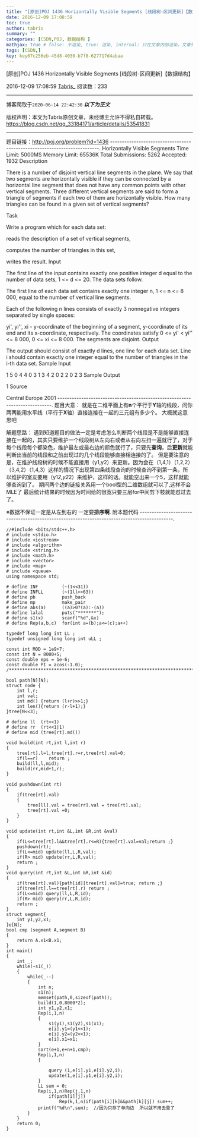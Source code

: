```yaml
---
title: "[原创]POJ 1436 Horizontally Visible Segments [线段树-区间更新]【数据结构】"
date: 2016-12-09 17:08:59
toc: true
author: tabris
summary: ""
categories: [CSDN,POJ, 数据结构 ]
mathjax: true # false: 不渲染, true: 渲染, internal: 只在文章内部渲染，文章列表中不渲染
tags: [CSDN,]
key: key67c256eb-45d8-4030-b7f8-627717d4abaa
---
```


[原创]POJ 1436 Horizontally Visible Segments [线段树-区间更新]【数据结构】

2016-12-09 17:08:59  [Tabris_](https://me.csdn.net/qq_33184171) 阅读数：233

---

博客爬取于`2020-06-14 22:42:30`
***以下为正文***

版权声明：本文为Tabris原创文章，未经博主允许不得私自转载。
https://blog.csdn.net/qq_33184171/article/details/53541831

<!-- more -->

---

题目链接：http://poj.org/problem?id=1436
-------------------------------------------------------------------------.
Horizontally Visible Segments
Time Limit: 5000MS		Memory Limit: 65536K
Total Submissions: 5262		Accepted: 1932
Description

There is a number of disjoint vertical line segments in the plane. We say that two segments are horizontally visible if they can be connected by a horizontal line segment that does not have any common points with other vertical segments. Three different vertical segments are said to form a triangle of segments if each two of them are horizontally visible. How many triangles can be found in a given set of vertical segments? 


Task 

Write a program which for each data set: 

reads the description of a set of vertical segments, 

computes the number of triangles in this set, 

writes the result. 
Input

The first line of the input contains exactly one positive integer d equal to the number of data sets, 1 <= d <= 20. The data sets follow. 

The first line of each data set contains exactly one integer n, 1 <= n <= 8 000, equal to the number of vertical line segments. 

Each of the following n lines consists of exactly 3 nonnegative integers separated by single spaces: 

yi', yi'', xi - y-coordinate of the beginning of a segment, y-coordinate of its end and its x-coordinate, respectively. The coordinates satisfy 0 <= yi' < yi'' <= 8 000, 0 <= xi <= 8 000. The segments are disjoint.
Output

The output should consist of exactly d lines, one line for each data set. Line i should contain exactly one integer equal to the number of triangles in the i-th data set.
Sample Input

1
5
0 4 4
0 3 1
3 4 2
0 2 2
0 2 3
Sample Output

1
Source

Central Europe 2001
---------------------------------------------------------------------------.
题目大意：
	   就是在二维平面上有**n**个平行于**Y**轴的线段，问你两两能用水平线（平行于**X**轴）直接连接在一起的三元组有多少个。
	   大概就这意思吧

解题思路：
	遇到知道题目的做法一定是考虑怎么判断两个线段是不是能够直接连接在一起的，其实只要维护一个线段树从左向右或者从右向左扫一遍就行了，对于每个线段每个都染色，维护最左或最右边的颜色就行了，只要先**查询**，后**更新**就能判断出当前的线段和之前出现过的几个线段能够直接相连接的了。
	但是要注意的是，在维护线段树的时候不能直接用（y1,y2）来更新。因为会在（1,4,1）（1,2,2）（3,4,2）（1,4,3）这样的情况下出现第四条线段查询的时候查询不到第一条，所以维护的室友要用（y1*2,y2*2）来维护，这样的话。就能空出来一个5，这样就能够查询到了。
	期间两个边的链接关系用一个bool型的二维数组就可以了,这样不会MLE了
	最后统计结果的时候因为时间给的很宽只要三层for中间剪下枝就能怼过去了。

※数据不保证一定是从左到右的  一定要**排序啊**.
附本题代码
--------------------------------------------------------------------------------------------.
```
//#include <bits/stdc++.h>
# include <stdio.h>
# include <iostream>
# include <algorithm>
# include <string.h>
# include <math.h>
# include <vector>
# include <map>
# include <queue>
using namespace std;

# define INF         (~(1<<31))
# define INFLL       (~(1ll<<63))
# define pb          push_back
# define mp          make_pair
# define abs(a)      ((a)>0?(a):-(a))
# define lalal       puts("*******");
# define s1(x)       scanf("%d",&x)
# define Rep(a,b,c)  for(int a=(b);a<=(c);a++)

typedef long long int LL ;
typedef unsigned long long int uLL ;

const int MOD = 1e9+7;
const int N = 8000+5;
const double eps = 1e-6;
const double PI = acos(-1.0);
/***********************************************************************/

bool path[N][N];
struct node {
    int l,r;
    int val;
    int md() {return (l+r)>>1;}
    int len(){return (r-l+1);}
}tree[N<<3];

# define ll  (rt<<1)
# define rr  (rt<<1|1)
# define mid (tree[rt].md())

void build(int rt,int l,int r)
{
    tree[rt].l=l,tree[rt].r=r,tree[rt].val=0;
    if(l==r)    return ;
    build(ll,l,mid);
    build(rr,mid+1,r);
}

void pushdown(int rt)
{
    if(tree[rt].val)
    {
        tree[ll].val = tree[rr].val = tree[rt].val;
        tree[rt].val =0;
    }
}

void update(int rt,int &L,int &R,int &val)
{
    if(L<=tree[rt].l&&tree[rt].r<=R){tree[rt].val=val;return ;}
    pushdown(rt);
    if(L<=mid) update(ll,L,R,val);
    if(R> mid) update(rr,L,R,val);
    return ;
}
void query(int rt,int &L,int &R,int &id)
{
    if(tree[rt].val){path[id][tree[rt].val]=true; return ;}
    if(tree[rt].l==tree[rt].r) return ;
    if(L<=mid) query(ll,L,R,id);
    if(R> mid) query(rr,L,R,id);
    return ;
}
struct segment{
    int y1,y2,x1;
}e[N];
bool cmp (segment A,segment B)
{
    return A.x1<B.x1;
}
int main()
{
    int _;
    while(~s1(_))
    {
        while(_--)
        {
            int n;
            s1(n);
            memset(path,0,sizeof(path));
            build(1,0,8000*2);
            int y1,y2,x1;
            Rep(i,1,n)
            {
                s1(y1),s1(y2),s1(x1);
                e[i].y1=(y1<<1);
                e[i].y2=(y2<<1);
                e[i].x1=x1;
            }
            sort(e+1,e+n+1,cmp);
            Rep(i,1,n)
            {

                query (1,e[i].y1,e[i].y2,i);
                update(1,e[i].y1,e[i].y2,i);
            }
            LL sum = 0;
            Rep(i,1,n)Rep(j,1,n)
                if(path[i][j])
                    Rep(k,1,n)if(path[i][k]&&path[k][j]) sum++;
            printf("%d\n",sum);  //因为只存了单向边  所以就不用去重了
        }
    }
    return 0;
}
```
